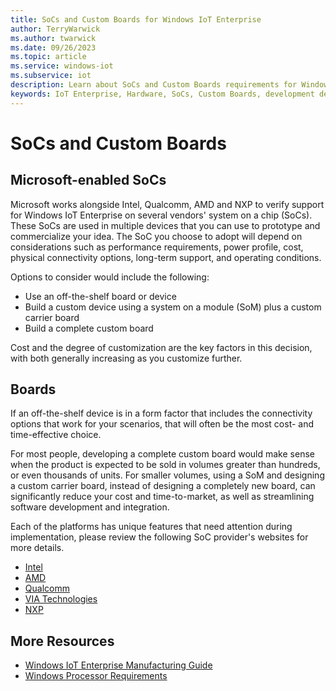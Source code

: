 ```yaml
---
title: SoCs and Custom Boards for Windows IoT Enterprise
author: TerryWarwick
ms.author: twarwick
ms.date: 09/26/2023
ms.topic: article
ms.service: windows-iot
ms.subservice: iot
description: Learn about SoCs and Custom Boards requirements for Windows IoT Enterprise.
keywords: IoT Enterprise, Hardware, SoCs, Custom Boards, development devices, boards, SOC, SOM, system on chips, Windows IoT
---
```

# SoCs and Custom Boards

## Microsoft-enabled SoCs

Microsoft works alongside Intel, Qualcomm, AMD and NXP to verify support for Windows IoT Enterprise on several vendors' system on a chip (SoCs). These SoCs are used in multiple devices that you can use to prototype and commercialize your idea. The SoC you choose to adopt will depend on considerations such as performance requirements, power profile, cost, physical connectivity options, long-term support, and operating conditions.

Options to consider would include the following:

* Use an off-the-shelf board or device
* Build a custom device using a system on a module (SoM) plus a custom carrier board
* Build a complete custom board

Cost and the degree of customization are the key factors in this decision, with both generally increasing as you customize further.

## Boards

If an off-the-shelf device is in a form factor that includes the connectivity options that work for your scenarios, that will often be the most cost- and time-effective choice.  

For most people, developing a complete custom board would make sense when the product is expected to be sold in volumes greater than hundreds, or even thousands of units. For smaller volumes, using a SoM and designing a custom carrier board, instead of designing a completely new board, can significantly reduce your cost and time-to-market, as well as streamlining software development and integration.

Each of the platforms has unique features that need attention during implementation, please review the following SoC provider's websites for more details.  

* [Intel](https://www.intel.com/content/www/us/en/internet-of-things/overview.html)
* [AMD](https://www.amd.com/en/products/embedded)
* [Qualcomm](https://www.qualcomm.com/products/snapdragon-850-mobile-compute-platform)
* [VIA Technologies](https://www.viatech.com)
* [NXP](https://www.nxp.com/products/processors-and-microcontrollers/arm-processors/i-mx-applications-processors/i-mx-8-processors:IMX8-SERIES)

## More Resources

* [Windows IoT Enterprise Manufacturing Guide](/windows-hardware/manufacture/desktop/iot-ent-overview)
* [Windows Processor Requirements](/windows-hardware/design/minimum/windows-processor-requirements)
